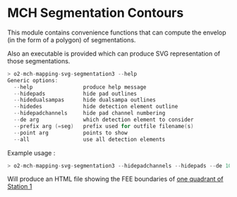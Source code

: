 <!-- doxy
\page refDetectorsMUONMCHMappingSegContour Segmentation contours
/doxy -->

# MCH Segmentation Contours

This module contains convenience functions that can compute the
 envelop (in the form of a polygon) of segmentations.

Also an executable is provided which can produce SVG representation
 of those segmentations.

```c++
> o2-mch-mapping-svg-segmentation3 --help
Generic options:
  --help                produce help message
  --hidepads            hide pad outlines
  --hidedualsampas      hide dualsampa outlines
  --hidedes             hide detection element outline
  --hidepadchannels     hide pad channel numbering
  --de arg              which detection element to consider
  --prefix arg (=seg)   prefix used for outfile filename(s)
  --point arg           points to show
  --all                 use all detection elements
```

Example usage :

```c++
> o2-mch-mapping-svg-segmentation3 --hidepadchannels --hidepads --de 100 --prefix chamber1
```

Will produce an HTML file showing the FEE boundaries of [one quadrant of Station 1](chamber1-100-B.html)
